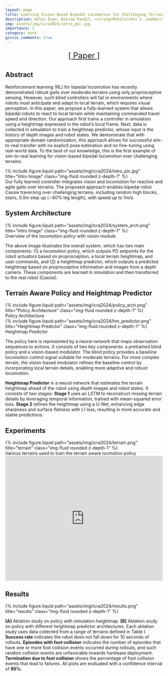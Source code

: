 ```yaml
---
layout: page
title: Learning Vision-Based Bipedal Locomotion for Challenging Terrain
description: Helei Duan, Bikram Pandit, <strong>Mohitvishnu S. Gadde</strong>, Bart van Marum, Jeremy Dao, Chanho Kim, Alan Fern <em>2024 IEEE International Conference on Robotics and Automation (ICRA)</em>
img: assets/img/icra2024/intro_pic.jpg
importance: 2
category: work
giscus_comments: true
---
```


<div style="width: 100%; display: flex; justify-content: center; font-size: 25px; margin-bottom: 1rem; flex-direction: row; flex-wrap: wrap;"> 
<a style="margin: 5px;" href="https://ieeexplore.ieee.org/document/10611621" rel="external nofollow noopener" target="_blank">[ Paper ]</a>
<!-- <a style="margin: 5px;">[ code (coming soon) ]</a>  -->
</div>

<h2 id="abstract">Abstract</h2>

Reinforcement learning (RL) for bipedal locomotion has recently demonstrated robust gaits over moderate terrains using only proprioceptive sensing. 
However, such blind controllers will fail in environments where robots must anticipate and adapt to local terrain, which requires visual perception. 
In this paper, we propose a fully-learned system that allows bipedal robots to react to local terrain while maintaining commanded travel speed and direction. 
Our approach first trains a controller in simulation using a heightmap expressed in the robot’s local frame. Next, data is collected in simulation to train a 
heightmap predictor, whose input is the history of depth images and robot states. We demonstrate that with appropriate domain randomization, this approach allows 
for successful sim-to-real transfer with no explicit pose estimation and no fine-tuning using real-world data. To the best of our knowledge, 
this is the first example of sim-to-real learning for vision-based bipedal locomotion over challenging terrains.

<div class="row justify-content-sm-center">
    <div class="col-sm-8 mt-3 mt-md-0">
        {% include figure.liquid path="assets/img/icra2024/intro_pic.jpg" title="Intro Image" class="img-fluid rounded z-depth-1" %}
    </div>
</div>
<div class="caption">
    Our fully learned controller integrates vision and locomotion for reactive and agile gaits over terrains. The proposed approach enables 
    bipedal robot Cassie traversing over challenging terrains, including random high blocks, stairs, 0.5m step up (∼60% leg length), with 
    speed up to 1m/s.
</div>

<h2 id="system_arch">System Architecture</h2>

<div class="row justify-content-sm-center">
    <div class="col-sm-8 mt-3 mt-md-0">
        {% include figure.liquid path="assets/img/icra2024/system_arch.png" title="Intro Image" class="img-fluid rounded z-depth-1" %}
    </div>
</div>
<div class="caption">
    Overview of the locomotion policy with vision module.
</div>

The above image illustrates the overall system, which has two main components: (1) a locomotion policy, which outputs PD setpoints for the robot actuators based on proprioception,
a local terrain heightmap, and user commands, and (2) a heightmap predictor, which outputs a predicted heightmap based on proprioceptive information and images from a depth
camera. These components are learned in simulation and then transferred to the real robot (Cassie).


<h2 id="policy">Terrain Aware Policy and Heightmap Predictor</h2>

<div class="row justify-content-sm-center">
    <div class="col-sm-6 mt-3 mt-md-5 text-center">
        {% include figure.liquid path="assets/img/icra2024/policy_arch.png" title="Policy Architecture" class="img-fluid rounded z-depth-1" %}
        <div class="caption">Policy Architecture</div>
    </div>
    <div class="col-sm-6 mt-3 mt-md-0 text-center">
        {% include figure.liquid path="assets/img/icra2024/hm_predictor.png" title="Heightmap Predictor" class="img-fluid rounded z-depth-1" %}
        <div class="caption">Heightmap Predictor</div>
    </div>
</div>

The policy here is represented by a neural network that maps observation sequences to actions. It consists of two key components: 
a pretrained blind policy and a vision-based modulator. The blind policy provides a baseline locomotion control signal suitable for moderate terrains. 
For more complex terrain, the vision-based modulator refines the baseline control by incorporating local terrain details, enabling more adaptive and 
robust locomotion.

**Heightmap Predictor** is a neural network that estimates the terrain heightmap ahead of the robot using depth images and robot states. 
It consists of two stages: **Stage 1** uses an LSTM to reconstruct missing terrain details by leveraging temporal information, trained with mean-squared 
error loss. **Stage 2** refines the heightmap using a U-Net, enhancing edge sharpness and surface flatness with L1 loss, resulting in more 
accurate and stable predictions.


<h2 id="experiments">Experiments</h2>

<div class="row justify-content-sm-center">
    <div class="col-sm-8 mt-3 mt-md-0">
        {% include figure.liquid path="assets/img/icra2024/terrain.png" title="terrain" class="img-fluid rounded z-depth-1" %}
    </div>
</div>
<div class="caption">
    Various terrains used to train the terrain aware locmotion policy
</div>

<div class="row justify-content-sm-center mt-3">
    <div class="col-sm-8">
        <div class="video-container">
            <iframe width="100%" height="400" 
                    src="https://www.youtube.com/embed/6kgB8PqvLYU" 
                    title="Experiments Video" 
                    frameborder="0" 
                    allow="accelerometer; autoplay; clipboard-write; encrypted-media; gyroscope; picture-in-picture" 
                    allowfullscreen>
            </iframe>
        </div>
    </div>
</div>

<h2 id="results">Results</h2>

<div class="row justify-content-sm-center">
    <div class="col-12 mt-6 mt-md-0">
        {% include figure.liquid path="assets/img/icra2024/results.png" title="results" class="img-fluid rounded z-depth-1" %}
    </div>
</div>

**[A]** Ablation study on policy with simulation heightmap. **[B]** Ablation study on policy with different heightmap predictor architectures.
Each ablation study uses data collected from a range of terrains defined in Table I. **Success rate** indicates the robot does not fall down for
10 seconds of rollouts. **Episodes with foot collision** indicates the number of episodes that have one or more foot collision events occurred
during rollouts, and such random collision events are unfavorable towards hardware deployment. **Termination due to foot collision** shows
the percentage of foot collision events that lead to failures. All plots are evaluated with a confidence interval of **95%**.